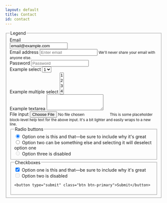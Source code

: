 ```yaml
---
layout: default
title: Contact
id: contact
---
```



<form class="AVAST_PAM_signupform AVAST_PAM_loginform">
  <fieldset>
    <legend>Legend</legend>
    <div class="form-group row">
      <label for="staticEmail" class="col-sm-2 col-form-label">Email</label>
      <div class="col-sm-10">
        <input type="text" readonly="" class="form-control-plaintext" id="staticEmail" value="email@example.com">
      </div>
    </div>
    <div class="form-group">
      <label for="exampleInputEmail1">Email address</label>
      <input type="email" class="form-control" id="exampleInputEmail1" aria-describedby="emailHelp" placeholder="Enter email">
      <small id="emailHelp" class="form-text text-muted">We'll never share your email with anyone else.</small>
    </div>
    <div class="form-group">
      <label for="exampleInputPassword1">Password</label>
      <input type="password" class="form-control" id="exampleInputPassword1" placeholder="Password">
    </div>
    <div class="form-group">
      <label for="exampleSelect1">Example select</label>
      <select class="form-control" id="exampleSelect1">
        <option>1</option>
        <option>2</option>
        <option>3</option>
        <option>4</option>
        <option>5</option>
      </select>
    </div>
    <div class="form-group">
      <label for="exampleSelect2">Example multiple select</label>
      <select multiple="" class="form-control" id="exampleSelect2">
        <option>1</option>
        <option>2</option>
        <option>3</option>
        <option>4</option>
        <option>5</option>
      </select>
    </div>
    <div class="form-group">
      <label for="exampleTextarea">Example textarea</label>
      <textarea class="form-control" id="exampleTextarea" rows="3"></textarea>
    </div>
    <div class="form-group">
      <label for="exampleInputFile">File input</label>
      <input type="file" class="form-control-file" id="exampleInputFile" aria-describedby="fileHelp">
      <small id="fileHelp" class="form-text text-muted">This is some placeholder block-level help text for the above input. It's a bit lighter and easily wraps to a new line.</small>
    </div>
    <fieldset class="form-group">
      <legend>Radio buttons</legend>
      <div class="form-check">
        <label class="form-check-label">
          <input type="radio" class="form-check-input" name="optionsRadios" id="optionsRadios1" value="option1" checked="">
          Option one is this and that—be sure to include why it's great
        </label>
      </div>
      <div class="form-check">
      <label class="form-check-label">
          <input type="radio" class="form-check-input" name="optionsRadios" id="optionsRadios2" value="option2">
          Option two can be something else and selecting it will deselect option one
        </label>
      </div>
      <div class="form-check disabled">
      <label class="form-check-label">
          <input type="radio" class="form-check-input" name="optionsRadios" id="optionsRadios3" value="option3" disabled="">
          Option three is disabled
        </label>
      </div>
    </fieldset>
    <fieldset class="form-group">
      <legend>Checkboxes</legend>
      <div class="form-check">
        <label class="form-check-label">
          <input class="form-check-input" type="checkbox" value="" checked="">
          Option one is this and that—be sure to include why it's great
        </label>
      </div>
      <div class="form-check disabled">
        <label class="form-check-label">
          <input class="form-check-input" type="checkbox" value="" disabled="">
          Option two is disabled
        </label>
      </div>
    
    <button type="submit" class="btn btn-primary">Submit</button>
  </fieldset>
</form>
